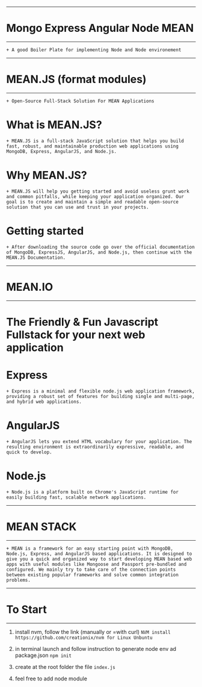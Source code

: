 ------------------------------------------------------
# Mongo Express Angular Node MEAN 
------------------------------------------------------

    + A good Boiler Plate for implementing Node and Node environement

------------------------------------------------------
# MEAN.JS (format modules)
------------------------------------------------------

    + Open-Source Full-Stack Solution For MEAN Applications

# What is MEAN.JS?

    + MEAN.JS is a full-stack JavaScript solution that helps you build fast, robust, and maintainable production web applications using MongoDB, Express, AngularJS, and Node.js.

# Why MEAN.JS?

    + MEAN.JS will help you getting started and avoid useless grunt work and common pitfalls, while keeping your application organized. Our goal is to create and maintain a simple and readable open-source solution that you can use and trust in your projects.

# Getting started

    + After downloading the source code go over the official documentation of MongoDB, ExpressJS, AngularJS, and Node.js, then continue with the MEAN.JS Documentation.


------------------------------------------------------
# MEAN.IO
------------------------------------------------------

# The Friendly & Fun Javascript Fullstack for your next web application

# Express
    + Express is a minimal and flexible node.js web application framework, providing a robust set of features for building single and multi-page, and hybrid web applications.

# AngularJS
    + AngularJS lets you extend HTML vocabulary for your application. The resulting environment is extraordinarily expressive, readable, and quick to develop.

# Node.js
    + Node.js is a platform built on Chrome's JavaScript runtime for easily building fast, scalable network applications.


------------------------------------------------------
# MEAN STACK
------------------------------------------------------

    + MEAN is a framework for an easy starting point with MongoDB, Node.js, Express, and AngularJS based applications. It is designed to give you a quick and organized way to start developing MEAN based web apps with useful modules like Mongoose and Passport pre-bundled and configured. We mainly try to take care of the connection points between existing popular frameworks and solve common integration problems.


------------------------------------------------------
# To Start
------------------------------------------------------
1. install nvm, follow the link (manually or =with curl)
    `NVM install https://github.com/creationix/nvm for Linux Unbuntu`

2. in terminal launch and follow instruction to generate node env ad package.json
    `npm init`

3. create at the root folder the file
    `index.js`

4. feel free to add node module